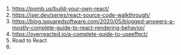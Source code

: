 1.  https://pomb.us/build-your-own-react/
2. https://jser.dev/series/react-source-code-walkthrough/
3. https://blog.isquaredsoftware.com/2020/05/blogged-answers-a-mostly-complete-guide-to-react-rendering-behavior/
4. https://overreacted.io/a-complete-guide-to-useeffect/
5. Road to React
6. 
